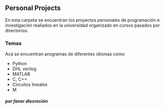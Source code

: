 ##  Personal Projects
En esta carpeta se encuentran los proyectos personales de programación e investigación realiados en la universidad organizado en cursos pasados por directorios.

### Temas
Acá se encuentran programas de diferentes idiomas como 
* Python
* DHL verilog
* MATLAB
* C, C++
* Circuitos lineales
* M
##### por favor discreción
